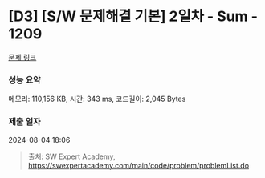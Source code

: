 # [D3] [S/W 문제해결 기본] 2일차 - Sum - 1209 

[문제 링크](https://swexpertacademy.com/main/code/problem/problemDetail.do?contestProbId=AV13_BWKACUCFAYh) 

### 성능 요약

메모리: 110,156 KB, 시간: 343 ms, 코드길이: 2,045 Bytes

### 제출 일자

2024-08-04 18:06



> 출처: SW Expert Academy, https://swexpertacademy.com/main/code/problem/problemList.do